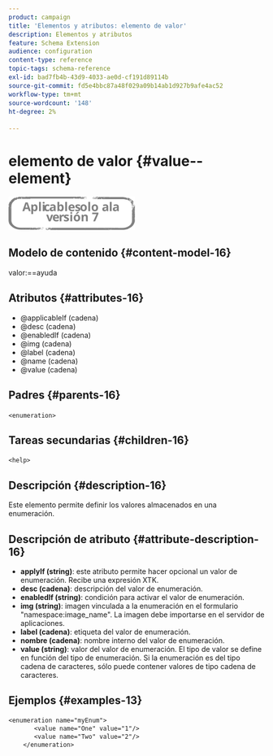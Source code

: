 ```yaml
---
product: campaign
title: 'Elementos y atributos: elemento de valor'
description: Elementos y atributos
feature: Schema Extension
audience: configuration
content-type: reference
topic-tags: schema-reference
exl-id: bad7fb4b-43d9-4033-ae0d-cf191d89114b
source-git-commit: fd5e4bbc87a48f029a09b14ab1d927b9afe4ac52
workflow-type: tm+mt
source-wordcount: '148'
ht-degree: 2%

---
```


# elemento de valor {#value--element}

![](../../../assets/v7-only.svg)

## Modelo de contenido {#content-model-16}

valor:==ayuda

## Atributos {#attributes-16}

* @applicableIf (cadena)
* @desc (cadena)
* @enabledIf (cadena)
* @img (cadena)
* @label (cadena)
* @name (cadena)
* @value (cadena)

## Padres {#parents-16}

`<enumeration>`

## Tareas secundarias {#children-16}

`<help>`

## Descripción {#description-16}

Este elemento permite definir los valores almacenados en una enumeración.

## Descripción de atributo {#attribute-description-16}

* **applyIf (string)**: este atributo permite hacer opcional un valor de enumeración. Recibe una expresión XTK.
* **desc (cadena)**: descripción del valor de enumeración.
* **enabledIf (string)**: condición para activar el valor de enumeración.
* **img (string)**: imagen vinculada a la enumeración en el formulario &quot;namespace:image_name&quot;. La imagen debe importarse en el servidor de aplicaciones.
* **label (cadena)**: etiqueta del valor de enumeración.
* **nombre (cadena)**: nombre interno del valor de enumeración.
* **value (string)**: valor del valor de enumeración. El tipo de valor se define en función del tipo de enumeración. Si la enumeración es del tipo cadena de caracteres, sólo puede contener valores de tipo cadena de caracteres.

## Ejemplos {#examples-13}

```
<enumeration name="myEnum">
       <value name="One" value="1"/>
       <value name="Two" value="2"/>
    </enumeration>
```
